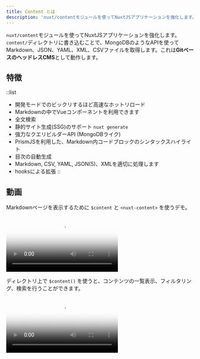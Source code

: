 ```yaml
---
title: Content とは
description: 'nuxt/contentモジュールを使ってNuxtJSアプリケーションを強化します。content/ディレクトリに書き込むことで、MongoDBのようなAPIを使ってMarkdown、JSON、YAML、CSVファイルを取得します。これはGitベースのヘッドレスCMSとして動作します。'
---
```


`nuxt/content`モジュールを使ってNuxtJSアプリケーションを強化します。`content/`ディレクトリに書き込むことで、MongoDBのようなAPIを使ってMarkdown、JSON、YAML、XML、CSVファイルを取得します。これは**GitベースのヘッドレスCMS**として動作します。

## 特徴

::list
- 開発モードでのビックリするほど高速なホットリロード
- Markdownの中でVueコンポーネントを利用できます
- 全文検索
- 静的サイト生成(SSG)のサポート `nuxt generate`
- 強力なクエリビルダーAPI (MongoDBライク)
- PrismJSを利用した、Markdown内コードブロックのシンタックスハイライト
- 目次の自動生成
- Markdown, CSV, YAML, JSON(5)、XMLを適切に処理します
- hooksによる拡張
::

## 動画

Markdownページを表示するために `$content` と `<nuxt-content>` を使うデモ。

<video poster="https://res.cloudinary.com/nuxt/video/upload/v1588091670/nuxt-content_wxnjje.jpg" loop playsinline controls>
  <source src="https://res.cloudinary.com/nuxt/video/upload/q_auto/v1588091670/nuxt-content_wxnjje.webm" type="video/webm" />
  <source src="https://res.cloudinary.com/nuxt/video/upload/q_auto/v1588091670/nuxt-content_wxnjje.mp4" type="video/mp4" />
  <source src="https://res.cloudinary.com/nuxt/video/upload/q_auto/v1588091670/nuxt-content_wxnjje.ogv" type="video/ogg" />
</video>

ディレクトリ上で `$content()` を使うと、コンテンツの一覧表示、フィルタリング、検索を行うことができます。

<video poster="https://res.cloudinary.com/nuxt/video/upload/v1588095794/nuxt-content-movies_c0cq9p.jpg" loop playsinline controls>
  <source src="https://res.cloudinary.com/nuxt/video/upload/q_auto/v1588095794/nuxt-content-movies_c0cq9p.webm" type="video/webm" />
  <source src="https://res.cloudinary.com/nuxt/video/upload/q_auto/v1588095794/nuxt-content-movies_c0cq9p.mp4" type="video/mp4" />
  <source src="https://res.cloudinary.com/nuxt/video/upload/q_auto/v1588095794/nuxt-content-movies_c0cq9p.ogv" type="video/ogg" />
</video>
